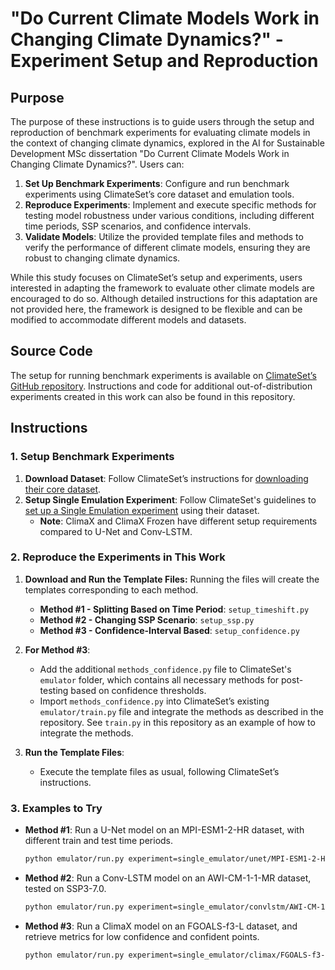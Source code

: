 # "Do Current Climate Models Work in Changing Climate Dynamics?" - Experiment Setup and Reproduction

## Purpose

The purpose of these instructions is to guide users through the setup and reproduction of benchmark experiments for evaluating climate models in the context of changing climate dynamics, explored in the AI for Sustainable Development MSc dissertation "Do Current Climate Models Work in Changing Climate Dynamics?". Users can:
1. **Set Up Benchmark Experiments**: Configure and run benchmark experiments using ClimateSet’s core dataset and emulation tools.
2. **Reproduce Experiments**: Implement and execute specific methods for testing model robustness under various conditions, including different time periods, SSP scenarios, and confidence intervals.
3. **Validate Models**: Utilize the provided template files and methods to verify the performance of different climate models, ensuring they are robust to changing climate dynamics.

While this study focuses on ClimateSet’s setup and experiments, users interested in adapting the framework to evaluate other climate models are encouraged to do so. Although detailed instructions for this adaptation are not provided here, the framework is designed to be flexible and can be modified to accommodate different models and datasets.

## Source Code

The setup for running benchmark experiments is available on [ClimateSet’s GitHub repository](https://github.com/RolnickLab/ClimateSet/). Instructions and code for additional out-of-distribution experiments created in this work can also be found in this repository.

## Instructions

### 1. Setup Benchmark Experiments

1. **Download Dataset**: Follow ClimateSet’s instructions for [downloading their core dataset](https://github.com/RolnickLab/ClimateSet/blob/main/README.md#downloading-the-core-dataset).
2. **Setup Single Emulation Experiment**: Follow ClimateSet's guidelines to [set up a Single Emulation experiment](https://github.com/RolnickLab/ClimateSet/blob/main/README.md#downloading-the-core-dataset) using their dataset.
   - **Note**: ClimaX and ClimaX Frozen have different setup requirements compared to U-Net and Conv-LSTM.

### 2. Reproduce the Experiments in This Work

1. **Download and Run the Template Files:**
Running the files will create the templates corresponding to each method.
   - **Method #1 - Splitting Based on Time Period**: `setup_timeshift.py`
   - **Method #2 - Changing SSP Scenario**: `setup_ssp.py`
   - **Method #3 - Confidence-Interval Based**: `setup_confidence.py`

3. **For Method #3**:
   - Add the additional `methods_confidence.py` file to ClimateSet's `emulator` folder, which contains all necessary methods for post-testing based on confidence thresholds.
   - Import `methods_confidence.py` into ClimateSet’s existing `emulator/train.py` file and integrate the methods as described in the repository. See `train.py` in this repository as an example of how to integrate the methods. 

4. **Run the Template Files**:
   - Execute the template files as usual, following ClimateSet’s instructions.

### 3. Examples to Try

- **Method #1**: Run a U-Net model on an MPI-ESM1-2-HR dataset, with different train and test time periods.
  ```bash
  python emulator/run.py experiment=single_emulator/unet/MPI-ESM1-2-HR/unet_experiment_timeshift.yaml
  
- **Method #2**: Run a Conv-LSTM model on an AWI-CM-1-1-MR dataset, tested on SSP3-7.0.
  ```bash
  python emulator/run.py experiment=single_emulator/convlstm/AWI-CM-1-1-MR/convlstm_experiment_ssp370.yaml

- **Method #3**: Run a ClimaX model on an FGOALS-f3-L dataset, and retrieve metrics for low confidence and confident points.
  ```bash
  python emulator/run.py experiment=single_emulator/climax/FGOALS-f3-L/climax_experiment_confidence.yaml


